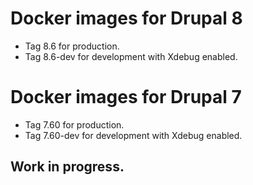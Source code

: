 # Docker images for Drupal 8

- Tag 8.6 for production.
- Tag 8.6-dev for development with Xdebug enabled.

# Docker images for Drupal 7

- Tag 7.60 for production.
- Tag 7.60-dev for development with Xdebug enabled.

## Work in progress.
